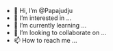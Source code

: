 - 👋 Hi, I’m @Papajudju
- 👀 I’m interested in ...
- 🌱 I’m currently learning ...
- 💞️ I’m looking to collaborate on ...
- 📫 How to reach me ...

<!---
Papajudju/Papajudju is a ✨ special ✨ repository because its `README.md` (this file) appears on your GitHub profile.
You can click the Preview link to take a look at your changes.
--->
